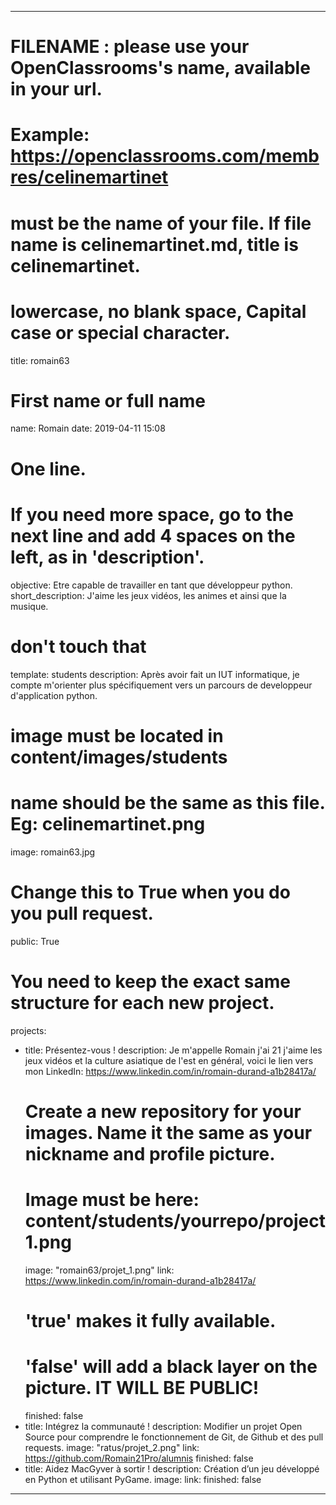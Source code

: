 ---

# FILENAME : please use your OpenClassrooms's name, available in your url.
# Example: https://openclassrooms.com/membres/celinemartinet
# must be the name of your file. If file name is celinemartinet.md, title is celinemartinet.
# lowercase, no blank space, Capital case or special character.
title: romain63

# First name or full name
name: Romain
date: 2019-04-11 15:08

# One line.
# If you need more space, go to the next line and add 4 spaces on the left, as in 'description'.
objective: Etre capable de travailler en tant que développeur python.
short_description: J'aime les jeux vidéos, les animes et ainsi que la musique.

# don't touch that
template: students
description:
    Après avoir fait un IUT informatique,
		je compte m'orienter plus spécifiquement vers un parcours de developpeur d'application python.

# image must be located in content/images/students
# name should be the same as this file. Eg: celinemartinet.png
image: romain63.jpg

# Change this to True when you do you pull request.
public: True

# You need to keep the exact same structure for each new project.
projects:
  - title: Présentez-vous !
    description: Je m'appelle Romain j'ai 21 j'aime les jeux vidéos et la culture asiatique de l'est en général, voici le lien vers mon LinkedIn: https://www.linkedin.com/in/romain-durand-a1b28417a/
    # Create a new repository for your images. Name it the same as your nickname and profile picture.
    # Image must be here: content/students/yourrepo/project1.png
    image: "romain63/projet_1.png"
    link: https://www.linkedin.com/in/romain-durand-a1b28417a/
    # 'true' makes it fully available.
    # 'false' will add a black layer on the picture. IT WILL BE PUBLIC!
    finished: false
  - title: Intégrez la communauté !
    description: Modifier un projet Open Source pour comprendre le fonctionnement de Git, de Github et des pull requests. 
    image: "ratus/projet_2.png"
    link: https://github.com/Romain21Pro/alumnis
    finished: false
  - title: Aidez MacGyver à sortir !
    description: Création d’un jeu développé en Python et utilisant PyGame.
    image: 
    link: 
    finished: false
---